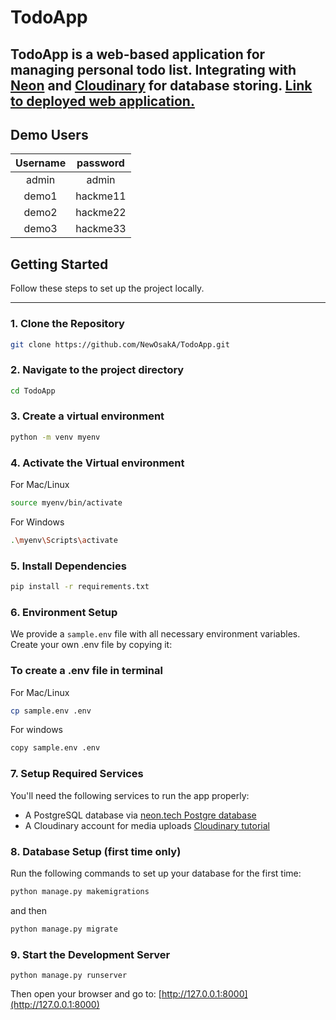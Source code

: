 # TodoApp

**TodoApp** is a web-based application for managing personal todo list. Integrating with [Neon](https://neon.tech/) and [Cloudinary](https://cloudinary.com/) for database storing.
[Link to deployed web application.](https://newosaka-todoapp.onrender.com/)
---

## Demo Users

| Username | password |
|:--------:|:--------:|
|  admin   |  admin   |
|  demo1   | hackme11 |
|  demo2   | hackme22 |
|  demo3   | hackme33 |


## Getting Started

Follow these steps to set up the project locally.

---

### 1. Clone the Repository

```bash
git clone https://github.com/NewOsakA/TodoApp.git
```

### 2. Navigate to the project directory

```bash
cd TodoApp
```

### 3. Create a virtual environment

```bash
python -m venv myenv
```

### 4. Activate the Virtual environment

For Mac/Linux

```bash
source myenv/bin/activate
```

For Windows

```bash
.\myenv\Scripts\activate
```

### 5. Install Dependencies

```bash
pip install -r requirements.txt
```

### 6. Environment Setup

We provide a `sample.env` file with all necessary environment variables.
Create your own .env file by copying it:

### To create a .env file in terminal

For Mac/Linux

```bash
cp sample.env .env
```

For windows

```bash
copy sample.env .env
```

### 7. Setup Required Services

You'll need the following services to run the app properly:

* A PostgreSQL database
  via [neon.tech Postgre database](https://www.youtube.com/watch?v=kvIK2NpuF2I)
* A Cloudinary account for media
  uploads [Cloudinary tutorial](https://cloudinary.com/documentation/python_quickstart)


### 8. Database Setup (first time only)

Run the following commands to set up your database for the first time:

```bash
python manage.py makemigrations
```

and then

```bash
python manage.py migrate
```

### 9. Start the Development Server

```commandline
python manage.py runserver
```

Then open your browser and go to:
[http://127.0.0.1:8000](http://127.0.0.1:8000)